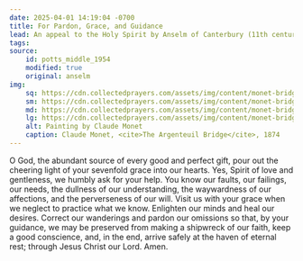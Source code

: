 ```yaml
---
date: 2025-04-01 14:19:04 -0700
title: For Pardon, Grace, and Guidance
lead: An appeal to the Holy Spirit by Anselm of Canterbury (11th century)
tags:
source:
    id: potts_middle_1954
    modified: true
    original: anselm
img:
    sq: https://cdn.collectedprayers.com/assets/img/content/monet-bridge-1874-v2-sq.webp
    sm: https://cdn.collectedprayers.com/assets/img/content/monet-bridge-1874-v2-sm.webp
    md: https://cdn.collectedprayers.com/assets/img/content/monet-bridge-1874-v2-md.webp
    lg: https://cdn.collectedprayers.com/assets/img/content/monet-bridge-1874-v2-lg.webp
    alt: Painting by Claude Monet
    caption: Claude Monet, <cite>The Argenteuil Bridge</cite>, 1874
---
```


O God, the abundant source of every good and perfect gift, pour out the cheering light of your sevenfold grace into our hearts. Yes, Spirit of love and gentleness, we humbly ask for your help. You know our faults, our failings, our needs, the dullness of our understanding, the waywardness of our affections, and the perverseness of our will. Visit us with your grace when we neglect to practice what we know. Enlighten our minds and heal our desires. Correct our wanderings and pardon our omissions so that, by your guidance, we may be preserved from making a shipwreck of our faith, keep a good conscience, and, in the end, arrive safely at the haven of eternal rest; through Jesus Christ our Lord. Amen.


